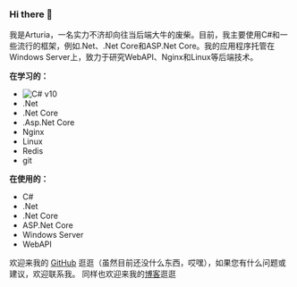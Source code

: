 ### Hi there 👋

<!--
**Altholia/Altholia** is a ✨ _special_ ✨ repository because its `README.md` (this file) appears on your GitHub profile.

Here are some ideas to get you started:

- 🔭 I’m currently working on ...
- 🌱 I’m currently learning ...
- 👯 I’m looking to collaborate on ...
- 🤔 I’m looking for help with ...
- 💬 Ask me about ...
- 📫 How to reach me: ...
- 😄 Pronouns: ...
- ⚡ Fun fact: ...
-->

我是Arturia，一名实力不济却向往当后端大牛的废柴。目前，我主要使用C#和一些流行的框架，例如.Net、.Net Core和ASP.Net Core。我的应用程序托管在Windows Server上，致力于研究WebAPI、Nginx和Linux等后端技术。

**在学习的：**

- ![C# v10](https://img.shields.io/badge/C%23-v10-blue?logo=csharp)
- .Net
- .Net Core
- .Asp.Net Core
- Nginx
- Linux
- Redis
- git

**在使用的：**

- C#
- .Net
- .Net Core
- ASP.Net Core
- Windows Server
- WebAPI

欢迎来我的 [GitHub](https://github.com/Altholia) 逛逛（虽然目前还没什么东西，哎嘿），如果您有什么问题或建议，欢迎联系我。
同样也欢迎来我的[博客](https://arturia.cn)逛逛

